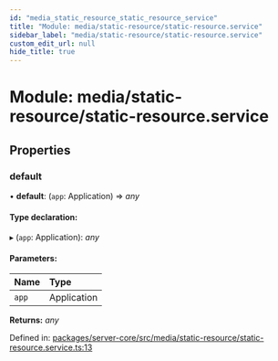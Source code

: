 ```yaml
---
id: "media_static_resource_static_resource_service"
title: "Module: media/static-resource/static-resource.service"
sidebar_label: "media/static-resource/static-resource.service"
custom_edit_url: null
hide_title: true
---
```


# Module: media/static-resource/static-resource.service

## Properties

### default

• **default**: (`app`: Application) => *any*

#### Type declaration:

▸ (`app`: Application): *any*

#### Parameters:

| Name | Type |
| :------ | :------ |
| `app` | Application |

**Returns:** *any*

Defined in: [packages/server-core/src/media/static-resource/static-resource.service.ts:13](https://github.com/xr3ngine/xr3ngine/blob/2d83606b6/packages/server-core/src/media/static-resource/static-resource.service.ts#L13)
